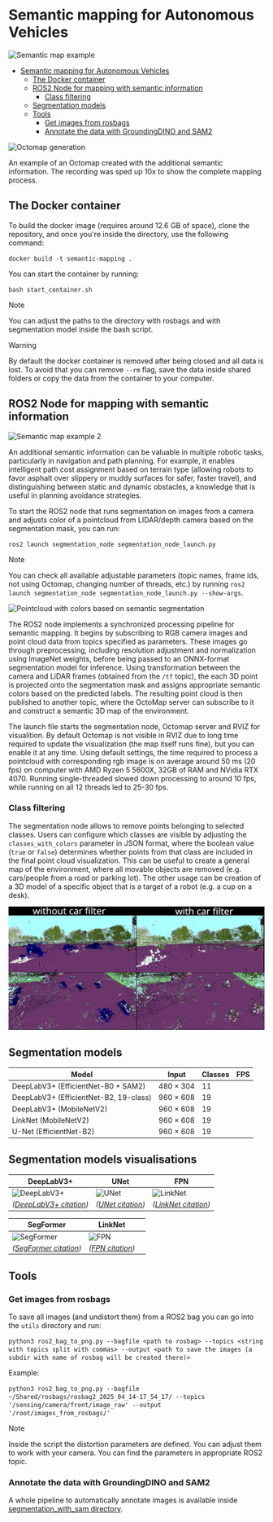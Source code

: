 # Semantic mapping for Autonomous Vehicles

![Semantic map example](/media/Semantic_mapping_example1.png)

- [Semantic mapping for Autonomous Vehicles](#semantic-mapping-for-autonomous-vehicles)
  - [The Docker container](#the-docker-container)
  - [ROS2 Node for mapping with semantic information](#ros2-node-for-mapping-with-semantic-information)
    - [Class filtering](#class-filtering)
  - [Segmentation models](#segmentation-models)
  - [Tools](#tools)
    - [Get images from rosbags](#get-images-from-rosbags)
    - [Annotate the data with GroundingDINO and SAM2](#annotate-the-data-with-groundingdino-and-sam2)

![Octomap generation](/media/semantic_octomap_generation.gif)

An example of an Octomap created with the additional semantic information. The recording was sped up 10x to show the complete mapping process.

## The Docker container

To build the docker image (requires around 12.6 GB of space), clone the repository, and once you're inside the directory, use the following command:
```
docker build -t semantic-mapping .
```

You can start the container by running:
```
bash start_container.sh
```
>[!NOTE]
>You can adjust the paths to the directory with rosbags and with segmentation model inside the bash script.

>[!WARNING]
>By default the docker container is removed after being closed and all data is lost. To avoid that you can remove `--rm` flag, save the data inside shared folders or copy the data from the container to your computer.

## ROS2 Node for mapping with semantic information

![Semantic map example 2](/media/Semantic_mapping_example2.png)

An additional semantic information can be valuable in multiple robotic tasks, particularly in navigation and path planning. For example, it enables intelligent path cost assignment based on terrain type (allowing robots to favor asphalt over slippery or muddy surfaces for safer, faster travel), and distinguishing between static and dynamic obstacles, a knowledge that is useful in planning avoidance strategies.

To start the ROS2 node that runs segmentation on images from a camera and adjusts color of a pointcloud from LIDAR/depth camera based on the segmentation mask, you can run:

```
ros2 launch segmentation_node segmentation_node_launch.py
```

>[!NOTE]
>You can check all available adjustable parameters (topic names, frame ids, not using Octomap, changing number of threads, etc.) by running `ros2 launch segmentation_node segmentation_node_launch.py --show-args`.

![Pointcloud with colors based on semantic segmentation](media/semantic_pointcloud.gif)

The ROS2 node implements a synchronized processing pipeline for semantic mapping. It begins by subscribing to RGB camera images and point cloud data from topics specified as parameters. These images go through preprocessing, including resolution adjustment and normalization using ImageNet weights, before being passed to an ONNX-format segmentation model for inference. Using transformation between the camera and LiDAR frames (obtained from the `/tf` topic), the each 3D point is projected onto the segmentation mask and assigns appropriate semantic colors based on the predicted labels. The resulting point cloud is then published to another topic, where the OctoMap server can subscribe to it and construct a semantic 3D map of the environment.

The launch file starts the segmentation node, Octomap server and RVIZ for visualition. By default Octomap is not visible in RVIZ due to long time required to update the visualization (the map itself runs fine), but you can enable it at any time. Using default settings, the time required to process a pointcloud with corresponding rgb image is on average around 50 ms (20 fps) on computer with AMD Ryzen 5 5600X, 32GB of RAM and NVidia RTX 4070. Running single-threaded slowed down processing to around 10 fps, while running on all 12 threads led to 25-30 fps.

### Class filtering

The segmentation node allows to remove points belonging to selected classes. Users can configure which classes are visible by adjusting the `classes_with_colors` parameter in JSON format, where the boolean value (`true` or `false`) determines whether points from that class are included in the final point cloud visualization. This can be useful to create a general map of the environment, where all movable objects are removed (e.g. cars/people from a road or parking lot). The other usage can be creation of a 3D model of a specific object that is a target of a robot (e.g. a cup on a desk). 

![Example of filtering](/media/filter_no_filter_comp.png)

## Segmentation models
| Model                                        | Input      | Classes | FPS                 |
|----------------------------------------------|------------|---------|---------------------|
| DeepLabV3+ (EfficientNet-B0 + SAM2)          | 480 × 304  | 11      |                     |
| DeepLabV3+ (EfficientNet-B2, 19-class)       | 960 × 608  | 19      |                     | 
| DeepLabV3+ (MobileNetV2)                     | 960 × 608  | 19      |                     | 
| LinkNet (MobileNetV2)                        | 960 × 608  | 19      |                     |
| U-Net (EfficientNet-B2)                      | 960 × 608  | 19      |                     |


## Segmentation models visualisations

| DeepLabV3+ | UNet | FPN |
|------------|------|-----|
| ![DeepLabV3+](https://github.com/user-attachments/assets/75b98bd0-054c-430a-8e98-507324070ed3) | ![UNet](https://github.com/user-attachments/assets/ed6f41f7-f5d6-435c-bbe2-0cf491cf7068) | ![LinkNet](https://github.com/user-attachments/assets/4f29ce41-6288-41e3-a464-64d3218d54a6) |
| *([DeepLabV3+ citation](https://arxiv.org/abs/1802.02611))* | *([UNet citation](https://arxiv.org/abs/1505.04597))* | *([LinkNet citation](https://www.mdpi.com/2072-4292/14/9/2012))* |

| SegFormer | LinkNet |  |
|-----------|---------|--|
| ![SegFormer](https://github.com/user-attachments/assets/89b29b42-db08-4251-b65a-9bde18db4d1e) | ![FPN](https://github.com/user-attachments/assets/abd8ce18-3b97-483d-a396-a918ae449cd0) |  |
| *([SegFormer citation](https://arxiv.org/abs/2105.15203))* | *([FPN citation](https://doi.org/10.1007/s00521-019-04546-6))* |  |










## Tools

### Get images from rosbags

To save all images (and undistort them) from a ROS2 bag you can go into the `utils` directory and run:

```
python3 ros2_bag_to_png.py --bagfile <path to rosbag> --topics <string with topics split with commas> --output <path to save the images (a subdir with name of rosbag will be created there)>
```

Example:
```
python3 ros2_bag_to_png.py --bagfile ~/Shared/rosbags/rosbag2_2025_04_14-17_54_17/ --topics '/sensing/camera/front/image_raw' --output '/root/images_from_rosbags/'
```

>[!NOTE]
>Inside the script the distortion parameters are defined. You can adjust them to work with your camera. You can find the parameters in appropriate ROS2 topic.

### Annotate the data with GroundingDINO and SAM2

A whole pipeline to automatically annotate images is available inside [segmentation_with_sam directory](/utils/segmentation_with_sam/).
